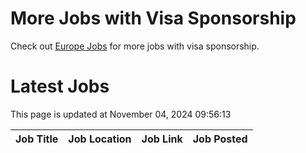 # More Jobs with Visa Sponsorship

Check out [Europe Jobs](https://github.com/sureshparimi/europejobs#latest-jobs) for more jobs with visa sponsorship.

# Latest Jobs

This page is updated at November 04, 2024 09:56:13

| Job Title | Job Location | Job Link | Job Posted |
| --- | --- | --- | --- |
